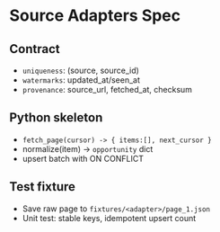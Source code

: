 # Source Adapters Spec

## Contract
- `uniqueness`: (source, source_id)
- `watermarks`: updated_at/seen_at
- `provenance`: source_url, fetched_at, checksum

## Python skeleton
- `fetch_page(cursor) -> { items:[], next_cursor }`
- normalize(item) -> `opportunity` dict
- upsert batch with ON CONFLICT

## Test fixture
- Save raw page to `fixtures/<adapter>/page_1.json`
- Unit test: stable keys, idempotent upsert count
